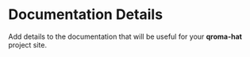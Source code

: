 
# Documentation Details

Add details to the documentation that will be useful for your **qroma-hat** project site.